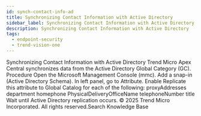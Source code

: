 ```yaml
---
id: synch-contact-info-ad
title: Synchronizing Contact Information with Active Directory
sidebar_label: Synchronizing Contact Information with Active Directory
description: Synchronizing Contact Information with Active Directory
tags:
  - endpoint-security
  - trend-vision-one
---
```


 Synchronizing Contact Information with Active Directory Trend Micro Apex Central synchronizes data from the Active Directory Global Category (GC). Procedure Open the Microsoft Management Console (mmc). Add a snap-in (Active Directory Schema). In left panel, go to Attribute. Enable Replicate this attribute to Global Catalog for each of the following: proxyAddresses department homephone PhysicalDeliveryOfficeName telephoneNumber title Wait until Active Directory replication occurs. © 2025 Trend Micro Incorporated. All rights reserved.Search Knowledge Base